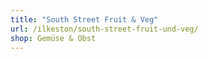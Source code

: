 ```yaml
---
title: "South Street Fruit & Veg"
url: /ilkeston/south-street-fruit-und-veg/
shop: Gemüse & Obst
---
```

